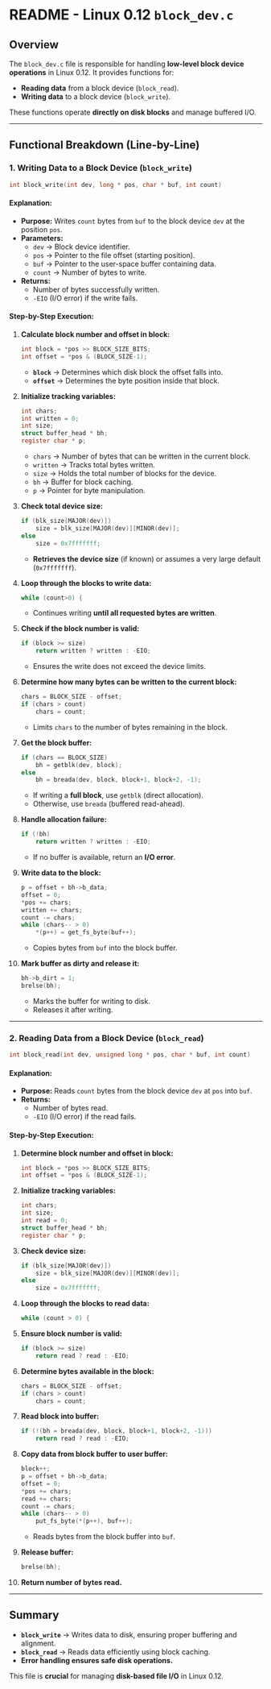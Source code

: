 # README - Linux 0.12 `block_dev.c`

## Overview

The `block_dev.c` file is responsible for handling **low-level block device operations** in Linux 0.12. It provides functions for:

- **Reading data** from a block device (`block_read`).
- **Writing data** to a block device (`block_write`).

These functions operate **directly on disk blocks** and manage buffered I/O.

---

## **Functional Breakdown (Line-by-Line)**

### **1. Writing Data to a Block Device (`block_write`)**
```c
int block_write(int dev, long * pos, char * buf, int count)
```
#### **Explanation:**
- **Purpose:** Writes `count` bytes from `buf` to the block device `dev` at the position `pos`.
- **Parameters:**
  - `dev` → Block device identifier.
  - `pos` → Pointer to the file offset (starting position).
  - `buf` → Pointer to the user-space buffer containing data.
  - `count` → Number of bytes to write.
- **Returns:**
  - Number of bytes successfully written.
  - `-EIO` (I/O error) if the write fails.

#### **Step-by-Step Execution:**
1. **Calculate block number and offset in block:**
   ```c
   int block = *pos >> BLOCK_SIZE_BITS;
   int offset = *pos & (BLOCK_SIZE-1);
   ```
   - **`block`** → Determines which disk block the offset falls into.
   - **`offset`** → Determines the byte position inside that block.

2. **Initialize tracking variables:**
   ```c
   int chars;
   int written = 0;
   int size;
   struct buffer_head * bh;
   register char * p;
   ```
   - `chars` → Number of bytes that can be written in the current block.
   - `written` → Tracks total bytes written.
   - `size` → Holds the total number of blocks for the device.
   - `bh` → Buffer for block caching.
   - `p` → Pointer for byte manipulation.

3. **Check total device size:**
   ```c
   if (blk_size[MAJOR(dev)])
       size = blk_size[MAJOR(dev)][MINOR(dev)];
   else
       size = 0x7fffffff;
   ```
   - **Retrieves the device size** (if known) or assumes a very large default (`0x7fffffff`).

4. **Loop through the blocks to write data:**
   ```c
   while (count>0) {
   ```
   - Continues writing **until all requested bytes are written**.

5. **Check if the block number is valid:**
   ```c
   if (block >= size)
       return written ? written : -EIO;
   ```
   - Ensures the write does not exceed the device limits.

6. **Determine how many bytes can be written to the current block:**
   ```c
   chars = BLOCK_SIZE - offset;
   if (chars > count)
       chars = count;
   ```
   - Limits `chars` to the number of bytes remaining in the block.

7. **Get the block buffer:**
   ```c
   if (chars == BLOCK_SIZE)
       bh = getblk(dev, block);
   else
       bh = breada(dev, block, block+1, block+2, -1);
   ```
   - If writing a **full block**, use `getblk` (direct allocation).
   - Otherwise, use `breada` (buffered read-ahead).

8. **Handle allocation failure:**
   ```c
   if (!bh)
       return written ? written : -EIO;
   ```
   - If no buffer is available, return an **I/O error**.

9. **Write data to the block:**
   ```c
   p = offset + bh->b_data;
   offset = 0;
   *pos += chars;
   written += chars;
   count -= chars;
   while (chars-- > 0)
       *(p++) = get_fs_byte(buf++);
   ```
   - Copies bytes from `buf` into the block buffer.

10. **Mark buffer as dirty and release it:**
    ```c
    bh->b_dirt = 1;
    brelse(bh);
    ```
    - Marks the buffer for writing to disk.
    - Releases it after writing.

---

### **2. Reading Data from a Block Device (`block_read`)**
```c
int block_read(int dev, unsigned long * pos, char * buf, int count)
```
#### **Explanation:**
- **Purpose:** Reads `count` bytes from the block device `dev` at `pos` into `buf`.
- **Returns:**
  - Number of bytes read.
  - `-EIO` (I/O error) if the read fails.

#### **Step-by-Step Execution:**
1. **Determine block number and offset in block:**
   ```c
   int block = *pos >> BLOCK_SIZE_BITS;
   int offset = *pos & (BLOCK_SIZE-1);
   ```

2. **Initialize tracking variables:**
   ```c
   int chars;
   int size;
   int read = 0;
   struct buffer_head * bh;
   register char * p;
   ```

3. **Check device size:**
   ```c
   if (blk_size[MAJOR(dev)])
       size = blk_size[MAJOR(dev)][MINOR(dev)];
   else
       size = 0x7fffffff;
   ```

4. **Loop through the blocks to read data:**
   ```c
   while (count > 0) {
   ```

5. **Ensure block number is valid:**
   ```c
   if (block >= size)
       return read ? read : -EIO;
   ```

6. **Determine bytes available in the block:**
   ```c
   chars = BLOCK_SIZE - offset;
   if (chars > count)
       chars = count;
   ```

7. **Read block into buffer:**
   ```c
   if (!(bh = breada(dev, block, block+1, block+2, -1)))
       return read ? read : -EIO;
   ```

8. **Copy data from block buffer to user buffer:**
   ```c
   block++;
   p = offset + bh->b_data;
   offset = 0;
   *pos += chars;
   read += chars;
   count -= chars;
   while (chars-- > 0)
       put_fs_byte(*(p++), buf++);
   ```
   - Reads bytes from the block buffer into `buf`.

9. **Release buffer:**
   ```c
   brelse(bh);
   ```

10. **Return number of bytes read.**

---

## **Summary**
- **`block_write`** → Writes data to disk, ensuring proper buffering and alignment.
- **`block_read`** → Reads data efficiently using block caching.
- **Error handling ensures safe disk operations.**

This file is **crucial** for managing **disk-based file I/O** in Linux 0.12.



